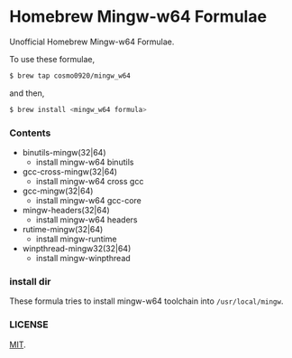 Homebrew Mingw-w64 Formulae
===

Unofficial Homebrew Mingw-w64 Formulae.

To use these formulae,

```bash
$ brew tap cosmo0920/mingw_w64
```

and then,

```bash
$ brew install <mingw_w64 formula>
```
### Contents

* binutils-mingw(32|64)
    - install mingw-w64 binutils
* gcc-cross-mingw(32|64)
    - install mingw-w64 cross gcc
* gcc-mingw(32|64)
    - install mingw-w64 gcc-core
* mingw-headers(32|64)
    - install mingw-w64 headers
* rutime-mingw(32|64)
    - install mingw-runtime
* winpthread-mingw32(32|64)
    - install mingw-winpthread

### install dir

These formula tries to install mingw-w64 toolchain into `/usr/local/mingw`.

### LICENSE

[MIT](LICENSE.txt).
